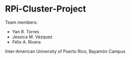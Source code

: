 # RPi-Cluster-Project

Team members:
- Yan R. Torres
- Jessica M. Vázquez
- Félix A. Rivera

Inter-American University of Puerto Rico, Bayamón Campus
